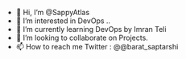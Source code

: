 - 👋 Hi, I’m @SappyAtlas
- 👀 I’m interested in DevOps ..
- 🌱 I’m currently learning DevOps by Imran Teli 
- 💞️ I’m looking to collaborate on Projects.
- 📫 How to reach me Twitter :  @@barat_saptarshi

<!---
SappyAtlas/SappyAtlas is a ✨ special ✨ repository because its `README.md` (this file) appears on your GitHub profile.
You can click the Preview link to take a look at your changes.
--->
